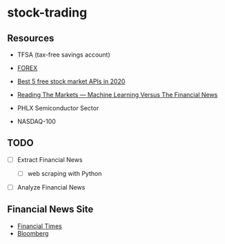 # stock-trading


## Resources
- TFSA (tax-free savings account)

- [FOREX](https://www.forex.com/en-ca/)
- [Best 5 free stock market APIs in 2020](https://towardsdatascience.com/best-5-free-stock-market-apis-in-2019-ad91dddec984)
- [Reading The Markets — Machine Learning Versus The Financial News](https://towardsdatascience.com/reading-the-markets-machine-learning-versus-the-financial-news-bcd3704f37b8)

- PHLX Semiconductor Sector
- NASDAQ-100


## TODO

- [ ] Extract Financial News
	- [ ] web scraping with Python
- [ ] Analyze Financial News


## Financial News Site

- [Financial Times](https://www.ft.com)
- [Bloomberg](https://www.bloomberg.com)